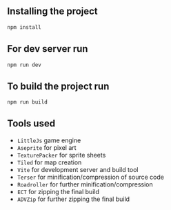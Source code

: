 ## Installing the project

```bash
npm install
```

## For dev server run

```bash
npm run dev
```

## To build the project run

```bash
npm run build
```

## Tools used

- `LittleJs` game engine
- `Aseprite` for pixel art
- `TexturePacker` for sprite sheets
- `Tiled` for map creation
- `Vite` for development server and build tool
- `Terser` for minification/compression of source code
- `Roadroller` for further minification/compression
- `ECT` for zipping the final build
- `ADVZip` for further zipping the final build
